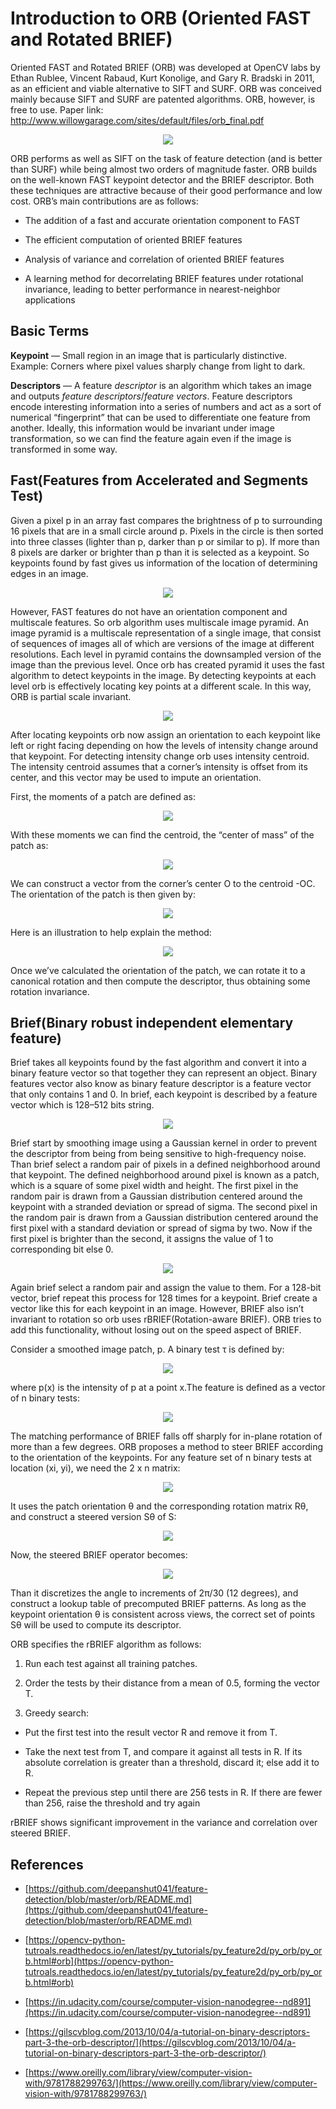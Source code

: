 # Introduction to ORB (Oriented FAST and Rotated BRIEF)

Oriented FAST and Rotated BRIEF (ORB) was developed at OpenCV labs by Ethan Rublee, Vincent Rabaud, Kurt Konolige, and Gary R. Bradski in 2011, as an efficient and viable alternative to SIFT and SURF. ORB was conceived mainly because SIFT and SURF are patented algorithms. ORB, however, is free to use. Paper link: http://www.willowgarage.com/sites/default/files/orb_final.pdf

<p align="center">
  <img src="https://cdn-images-1.medium.com/max/2318/1*NOLrjmm_21d2vRmW9cNYVA.png" />
</p>

ORB performs as well as SIFT on the task of feature detection (and is better than SURF) while being almost two orders of magnitude faster. ORB builds on the well-known FAST keypoint detector and the BRIEF descriptor. Both these techniques are attractive because of their good performance and low cost. ORB’s main contributions are as follows:

- The addition of a fast and accurate orientation component to FAST

- The efficient computation of oriented BRIEF features

- Analysis of variance and correlation of oriented BRIEF features

- A learning method for decorrelating BRIEF features under rotational invariance, leading to better performance in nearest-neighbor applications

## Basic Terms

**Keypoint** — Small region in an image that is particularly distinctive. Example: Corners where pixel values sharply change from light to dark.

**Descriptors** — A feature _descriptor_ is an algorithm which takes an image and outputs _feature descriptors_/_feature vectors_. Feature descriptors encode interesting information into a series of numbers and act as a sort of numerical “fingerprint” that can be used to differentiate one feature from another. Ideally, this information would be invariant under image transformation, so we can find the feature again even if the image is transformed in some way.

## Fast(Features from Accelerated and Segments Test)

Given a pixel p in an array fast compares the brightness of p to surrounding 16 pixels that are in a small circle around p. Pixels in the circle is then sorted into three classes (lighter than p, darker than p or similar to p). If more than 8 pixels are darker or brighter than p than it is selected as a keypoint. So keypoints found by fast gives us information of the location of determining edges in an image.

<p align="center">
  <img src="https://cdn-images-1.medium.com/max/2000/0*CZ2Ub21iuBOgpMDb.jpg" />
</p>

However, FAST features do not have an orientation component and multiscale features. So orb algorithm uses multiscale image pyramid. An image pyramid is a multiscale representation of a single image, that consist of sequences of images all of which are versions of the image at different resolutions. Each level in pyramid contains the downsampled version of the image than the previous level. Once orb has created pyramid it uses the fast algorithm to detect keypoints in the image. By detecting keypoints at each level orb is effectively locating key points at a different scale. In this way, ORB is partial scale invariant.

<p align="center">
  <img src="https://cdn-images-1.medium.com/max/2000/0*wGPpgnPImtwLb8NX.png" />
</p>

After locating keypoints orb now assign an orientation to each keypoint like left or right facing depending on how the levels of intensity change around that keypoint. For detecting intensity change orb uses intensity centroid. The intensity centroid assumes that a corner’s intensity is offset from its center, and this vector may be used to impute an orientation.

First, the moments of a patch are defined as:

<p align="center">
  <img src="https://cdn-images-1.medium.com/max/2000/0*XIo9xHX5Hg3ofGbc" />
</p>

With these moments we can find the centroid, the “center of mass” of the patch as:

<p align="center">
  <img src="https://cdn-images-1.medium.com/max/2000/0*qPDKxkfyI_bYMGxc" />
</p>

We can construct a vector from the corner’s center O to the centroid -OC. The orientation of the patch is then given by:

<p align="center">
  <img src="https://cdn-images-1.medium.com/max/2000/0*lN39pOqABxi-fnXX" />
</p>

Here is an illustration to help explain the method:

<p align="center">   <img src="https://cdn-images-1.medium.com/max/2000/0*kpbH_bTsvFR35oan" />
</p>

Once we’ve calculated the orientation of the patch, we can rotate it to a canonical rotation and then compute the descriptor, thus obtaining some rotation invariance.

## Brief(Binary robust independent elementary feature)

Brief takes all keypoints found by the fast algorithm and convert it into a binary feature vector so that together they can represent an object. Binary features vector also know as binary feature descriptor is a feature vector that only contains 1 and 0. In brief, each keypoint is described by a feature vector which is 128–512 bits string.

<p align="center">   <img src="https://cdn-images-1.medium.com/max/2000/1*XWpgdt4Z4xeT-g8hn5JLsA.png" /> </p>

Brief start by smoothing image using a Gaussian kernel in order to prevent the descriptor from being from being sensitive to high-frequency noise. Than brief select a random pair of pixels in a defined neighborhood around that keypoint. The defined neighborhood around pixel is known as a patch, which is a square of some pixel width and height. The first pixel in the random pair is drawn from a Gaussian distribution centered around the keypoint with a stranded deviation or spread of sigma. The second pixel in the random pair is drawn from a Gaussian distribution centered around the first pixel with a standard deviation or spread of sigma by two. Now if the first pixel is brighter than the second, it assigns the value of 1 to corresponding bit else 0.

<p align="center">   <img src="https://cdn-images-1.medium.com/max/2000/1*8v4ZvgwE0DYiCzQDRvno1A.png" /> </p>

Again brief select a random pair and assign the value to them. For a 128-bit vector, brief repeat this process for 128 times for a keypoint. Brief create a vector like this for each keypoint in an image. However, BRIEF also isn’t invariant to rotation so orb uses rBRIEF(Rotation-aware BRIEF). ORB tries to add this functionality, without losing out on the speed aspect of BRIEF.

Consider a smoothed image patch, p. A binary test τ is defined by:

<p align="center">   <img src="https://cdn-images-1.medium.com/max/2292/1*4OnDKy41p6ycUmhIaE_xIQ.png" /> </p>

where p(x) is the intensity of p at a point x.The feature is defined as a vector of n binary tests:

<p align="center">   <img src="https://cdn-images-1.medium.com/max/2000/1*S4b76jxfiZLoshLxhsg3-A.png" /> </p>

The matching performance of BRIEF falls off sharply for in-plane rotation of more than a few degrees. ORB proposes a method to steer BRIEF according to the orientation of the keypoints. For any feature set of n binary tests at location (xi, yi), we need the 2 x n matrix:

<p align="center">   <img src="https://cdn-images-1.medium.com/max/2000/1*NUj3BNlhYLZyU7qQftqfoA.png" /> </p>

It uses the patch orientation θ and the corresponding rotation matrix Rθ, and construct a steered version Sθ of S:

<p align="center">   <img src="https://cdn-images-1.medium.com/max/2000/1*DiikAaA_ubNBq27684h3hQ.png" /> </p>

Now, the steered BRIEF operator becomes:

<p align="center">   <img src="https://cdn-images-1.medium.com/max/2000/1*_QJsuR_RjVl9D_HJ_OVNIw.png" /> </p>

Than it discretizes the angle to increments of 2π/30 (12 degrees), and construct a lookup table of precomputed BRIEF patterns. As long as the keypoint orientation θ is consistent across views, the correct set of points Sθ will be used to compute its descriptor.

ORB specifies the rBRIEF algorithm as follows:

1. Run each test against all training patches.

2. Order the tests by their distance from a mean of 0.5, forming the vector T.

3. Greedy search:

- Put the first test into the result vector R and remove it from T.

- Take the next test from T, and compare it against all tests in R. If its absolute correlation is greater than a threshold, discard it; else add it to R.

- Repeat the previous step until there are 256 tests in R. If there are fewer than 256, raise the threshold and try again

rBRIEF shows significant improvement in the variance and correlation over steered BRIEF.

## References

- [https://github.com/deepanshut041/feature-detection/blob/master/orb/README.md](https://github.com/deepanshut041/feature-detection/blob/master/orb/README.md)

- [https://opencv-python-tutroals.readthedocs.io/en/latest/py_tutorials/py_feature2d/py_orb/py_orb.html#orb](https://opencv-python-tutroals.readthedocs.io/en/latest/py_tutorials/py_feature2d/py_orb/py_orb.html#orb)

- [https://in.udacity.com/course/computer-vision-nanodegree--nd891](https://in.udacity.com/course/computer-vision-nanodegree--nd891)

- [https://gilscvblog.com/2013/10/04/a-tutorial-on-binary-descriptors-part-3-the-orb-descriptor/](https://gilscvblog.com/2013/10/04/a-tutorial-on-binary-descriptors-part-3-the-orb-descriptor/)

- [https://www.oreilly.com/library/view/computer-vision-with/9781788299763/](https://www.oreilly.com/library/view/computer-vision-with/9781788299763/)
